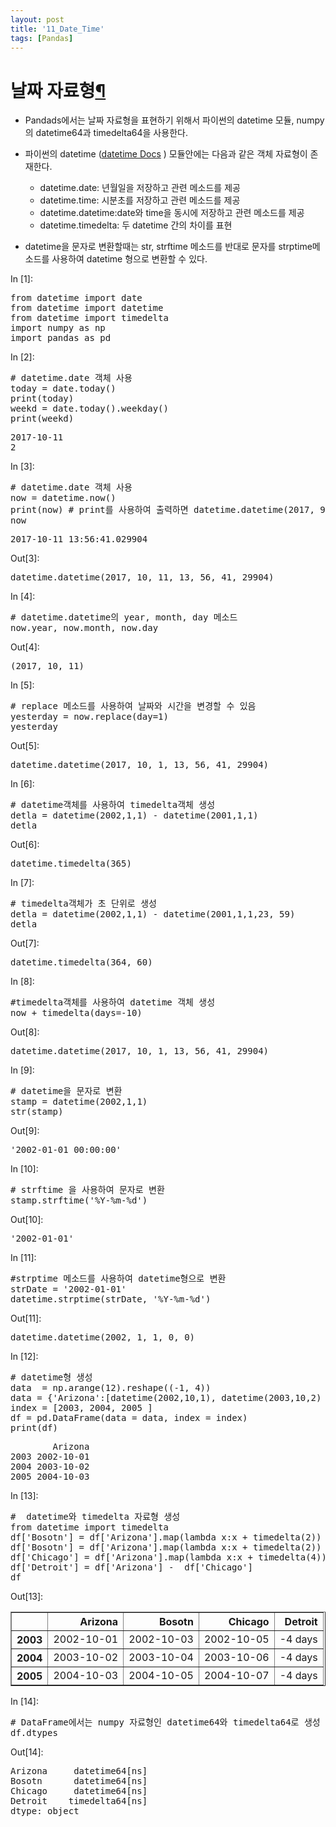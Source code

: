 ```yaml
---
layout: post
title: '11_Date_Time'
tags: [Pandas]
---
```

<div class="cell border-box-sizing text_cell rendered">
<div class="prompt input_prompt">
</div>
<div class="inner_cell">
<div class="text_cell_render border-box-sizing rendered_html">
<h1 id="&#45216;&#51676;-&#51088;&#47308;&#54805;">&#45216;&#51676; &#51088;&#47308;&#54805;<a class="anchor-link" href="#&#45216;&#51676;-&#51088;&#47308;&#54805;">&#182;</a></h1><ul>
<li>Pandads에서는 날짜 자료형을 표현하기 위해서 파이썬의 datetime 모듈, numpy의 datetime64과 timedelta64을 사용한다.</li>
<li><p>파이썬의 datetime  (<a href="https://docs.python.org/2/library/datetime.html">datetime Docs</a> ) 모듈안에는 다음과 같은 객체 자료형이 존재한다.</p>
<ul>
<li>datetime.date: 년월일을 저장하고 관련 메소드를 제공</li>
<li>datetime.time: 시분초를 저장하고 관련 메소드를 제공</li>
<li>datetime.datetime:date와 time을 동시에 저장하고 관련 메소드를 제공</li>
<li>datetime.timedelta: 두 datetime 간의 차이를 표현</li>
</ul>
</li>
<li><p>datetime을 문자로 변환할때는 str, strftime 메소드를 반대로 문자를  strptime메소드를 사용하여 datetime 형으로 변환할 수 있다.</p>
</li>
</ul>

</div>
</div>
</div>
<div class="cell border-box-sizing code_cell rendered">
<div class="input">
<div class="prompt input_prompt">In&nbsp;[1]:</div>
<div class="inner_cell">
    <div class="input_area">
<div class=" highlight hl-ipython3"><pre><span></span><span class="kn">from</span> <span class="nn">datetime</span> <span class="k">import</span> <span class="n">date</span>
<span class="kn">from</span> <span class="nn">datetime</span> <span class="k">import</span> <span class="n">datetime</span>
<span class="kn">from</span> <span class="nn">datetime</span> <span class="k">import</span> <span class="n">timedelta</span>
<span class="kn">import</span> <span class="nn">numpy</span> <span class="k">as</span> <span class="nn">np</span>
<span class="kn">import</span> <span class="nn">pandas</span> <span class="k">as</span> <span class="nn">pd</span>
</pre></div>

</div>
</div>
</div>

</div>
<div class="cell border-box-sizing code_cell rendered">
<div class="input">
<div class="prompt input_prompt">In&nbsp;[2]:</div>
<div class="inner_cell">
    <div class="input_area">
<div class=" highlight hl-ipython3"><pre><span></span><span class="c1"># datetime.date 객체 사용</span>
<span class="n">today</span> <span class="o">=</span> <span class="n">date</span><span class="o">.</span><span class="n">today</span><span class="p">()</span>
<span class="nb">print</span><span class="p">(</span><span class="n">today</span><span class="p">)</span>
<span class="n">weekd</span> <span class="o">=</span> <span class="n">date</span><span class="o">.</span><span class="n">today</span><span class="p">()</span><span class="o">.</span><span class="n">weekday</span><span class="p">()</span>
<span class="nb">print</span><span class="p">(</span><span class="n">weekd</span><span class="p">)</span>
</pre></div>

</div>
</div>
</div>

<div class="output_wrapper">
<div class="output">


<div class="output_area">
<div class="prompt"></div>

<div class="output_subarea output_stream output_stdout output_text">
<pre>2017-10-11
2
</pre>
</div>
</div>

</div>
</div>

</div>
<div class="cell border-box-sizing code_cell rendered">
<div class="input">
<div class="prompt input_prompt">In&nbsp;[3]:</div>
<div class="inner_cell">
    <div class="input_area">
<div class=" highlight hl-ipython3"><pre><span></span><span class="c1"># datetime.date 객체 사용</span>
<span class="n">now</span> <span class="o">=</span> <span class="n">datetime</span><span class="o">.</span><span class="n">now</span><span class="p">()</span>
<span class="nb">print</span><span class="p">(</span><span class="n">now</span><span class="p">)</span> <span class="c1"># print를 사용하여 출력하면 datetime.datetime(2017, 9, 28, 8, 28, 51, 670911)  형태로 표현이 안됨</span>
<span class="n">now</span>
</pre></div>

</div>
</div>
</div>

<div class="output_wrapper">
<div class="output">


<div class="output_area">
<div class="prompt"></div>

<div class="output_subarea output_stream output_stdout output_text">
<pre>2017-10-11 13:56:41.029904
</pre>
</div>
</div>

<div class="output_area">
<div class="prompt output_prompt">Out[3]:</div>



<div class="output_text output_subarea output_execute_result">
<pre>datetime.datetime(2017, 10, 11, 13, 56, 41, 29904)</pre>
</div>

</div>

</div>
</div>

</div>
<div class="cell border-box-sizing code_cell rendered">
<div class="input">
<div class="prompt input_prompt">In&nbsp;[4]:</div>
<div class="inner_cell">
    <div class="input_area">
<div class=" highlight hl-ipython3"><pre><span></span><span class="c1"># datetime.datetime의 year, month, day 메소드</span>
<span class="n">now</span><span class="o">.</span><span class="n">year</span><span class="p">,</span> <span class="n">now</span><span class="o">.</span><span class="n">month</span><span class="p">,</span> <span class="n">now</span><span class="o">.</span><span class="n">day</span>
</pre></div>

</div>
</div>
</div>

<div class="output_wrapper">
<div class="output">


<div class="output_area">
<div class="prompt output_prompt">Out[4]:</div>



<div class="output_text output_subarea output_execute_result">
<pre>(2017, 10, 11)</pre>
</div>

</div>

</div>
</div>

</div>
<div class="cell border-box-sizing code_cell rendered">
<div class="input">
<div class="prompt input_prompt">In&nbsp;[5]:</div>
<div class="inner_cell">
    <div class="input_area">
<div class=" highlight hl-ipython3"><pre><span></span><span class="c1"># replace 메소드를 사용하여 날짜와 시간을 변경할 수 있음</span>
<span class="n">yesterday</span> <span class="o">=</span> <span class="n">now</span><span class="o">.</span><span class="n">replace</span><span class="p">(</span><span class="n">day</span><span class="o">=</span><span class="mi">1</span><span class="p">)</span>
<span class="n">yesterday</span>
</pre></div>

</div>
</div>
</div>

<div class="output_wrapper">
<div class="output">


<div class="output_area">
<div class="prompt output_prompt">Out[5]:</div>



<div class="output_text output_subarea output_execute_result">
<pre>datetime.datetime(2017, 10, 1, 13, 56, 41, 29904)</pre>
</div>

</div>

</div>
</div>

</div>
<div class="cell border-box-sizing code_cell rendered">
<div class="input">
<div class="prompt input_prompt">In&nbsp;[6]:</div>
<div class="inner_cell">
    <div class="input_area">
<div class=" highlight hl-ipython3"><pre><span></span><span class="c1"># datetime객체를 사용하여 timedelta객체 생성</span>
<span class="n">detla</span> <span class="o">=</span> <span class="n">datetime</span><span class="p">(</span><span class="mi">2002</span><span class="p">,</span><span class="mi">1</span><span class="p">,</span><span class="mi">1</span><span class="p">)</span> <span class="o">-</span> <span class="n">datetime</span><span class="p">(</span><span class="mi">2001</span><span class="p">,</span><span class="mi">1</span><span class="p">,</span><span class="mi">1</span><span class="p">)</span>
<span class="n">detla</span>
</pre></div>

</div>
</div>
</div>

<div class="output_wrapper">
<div class="output">


<div class="output_area">
<div class="prompt output_prompt">Out[6]:</div>



<div class="output_text output_subarea output_execute_result">
<pre>datetime.timedelta(365)</pre>
</div>

</div>

</div>
</div>

</div>
<div class="cell border-box-sizing code_cell rendered">
<div class="input">
<div class="prompt input_prompt">In&nbsp;[7]:</div>
<div class="inner_cell">
    <div class="input_area">
<div class=" highlight hl-ipython3"><pre><span></span><span class="c1"># timedelta객체가 초 단위로 생성</span>
<span class="n">detla</span> <span class="o">=</span> <span class="n">datetime</span><span class="p">(</span><span class="mi">2002</span><span class="p">,</span><span class="mi">1</span><span class="p">,</span><span class="mi">1</span><span class="p">)</span> <span class="o">-</span> <span class="n">datetime</span><span class="p">(</span><span class="mi">2001</span><span class="p">,</span><span class="mi">1</span><span class="p">,</span><span class="mi">1</span><span class="p">,</span><span class="mi">23</span><span class="p">,</span> <span class="mi">59</span><span class="p">)</span>
<span class="n">detla</span>
</pre></div>

</div>
</div>
</div>

<div class="output_wrapper">
<div class="output">


<div class="output_area">
<div class="prompt output_prompt">Out[7]:</div>



<div class="output_text output_subarea output_execute_result">
<pre>datetime.timedelta(364, 60)</pre>
</div>

</div>

</div>
</div>

</div>
<div class="cell border-box-sizing code_cell rendered">
<div class="input">
<div class="prompt input_prompt">In&nbsp;[8]:</div>
<div class="inner_cell">
    <div class="input_area">
<div class=" highlight hl-ipython3"><pre><span></span><span class="c1">#timedelta객체를 사용하여 datetime 객체 생성</span>
<span class="n">now</span> <span class="o">+</span> <span class="n">timedelta</span><span class="p">(</span><span class="n">days</span><span class="o">=-</span><span class="mi">10</span><span class="p">)</span>
</pre></div>

</div>
</div>
</div>

<div class="output_wrapper">
<div class="output">


<div class="output_area">
<div class="prompt output_prompt">Out[8]:</div>



<div class="output_text output_subarea output_execute_result">
<pre>datetime.datetime(2017, 10, 1, 13, 56, 41, 29904)</pre>
</div>

</div>

</div>
</div>

</div>
<div class="cell border-box-sizing code_cell rendered">
<div class="input">
<div class="prompt input_prompt">In&nbsp;[9]:</div>
<div class="inner_cell">
    <div class="input_area">
<div class=" highlight hl-ipython3"><pre><span></span><span class="c1"># datetime을 문자로 변환</span>
<span class="n">stamp</span> <span class="o">=</span> <span class="n">datetime</span><span class="p">(</span><span class="mi">2002</span><span class="p">,</span><span class="mi">1</span><span class="p">,</span><span class="mi">1</span><span class="p">)</span>
<span class="nb">str</span><span class="p">(</span><span class="n">stamp</span><span class="p">)</span>
</pre></div>

</div>
</div>
</div>

<div class="output_wrapper">
<div class="output">


<div class="output_area">
<div class="prompt output_prompt">Out[9]:</div>



<div class="output_text output_subarea output_execute_result">
<pre>&#39;2002-01-01 00:00:00&#39;</pre>
</div>

</div>

</div>
</div>

</div>
<div class="cell border-box-sizing code_cell rendered">
<div class="input">
<div class="prompt input_prompt">In&nbsp;[10]:</div>
<div class="inner_cell">
    <div class="input_area">
<div class=" highlight hl-ipython3"><pre><span></span><span class="c1"># strftime 을 사용하여 문자로 변환 </span>
<span class="n">stamp</span><span class="o">.</span><span class="n">strftime</span><span class="p">(</span><span class="s1">&#39;%Y-%m-</span><span class="si">%d</span><span class="s1">&#39;</span><span class="p">)</span>
</pre></div>

</div>
</div>
</div>

<div class="output_wrapper">
<div class="output">


<div class="output_area">
<div class="prompt output_prompt">Out[10]:</div>



<div class="output_text output_subarea output_execute_result">
<pre>&#39;2002-01-01&#39;</pre>
</div>

</div>

</div>
</div>

</div>
<div class="cell border-box-sizing code_cell rendered">
<div class="input">
<div class="prompt input_prompt">In&nbsp;[11]:</div>
<div class="inner_cell">
    <div class="input_area">
<div class=" highlight hl-ipython3"><pre><span></span><span class="c1">#strptime 메소드를 사용하여 datetime형으로 변환</span>
<span class="n">strDate</span> <span class="o">=</span> <span class="s1">&#39;2002-01-01&#39;</span>
<span class="n">datetime</span><span class="o">.</span><span class="n">strptime</span><span class="p">(</span><span class="n">strDate</span><span class="p">,</span> <span class="s1">&#39;%Y-%m-</span><span class="si">%d</span><span class="s1">&#39;</span><span class="p">)</span>
</pre></div>

</div>
</div>
</div>

<div class="output_wrapper">
<div class="output">


<div class="output_area">
<div class="prompt output_prompt">Out[11]:</div>



<div class="output_text output_subarea output_execute_result">
<pre>datetime.datetime(2002, 1, 1, 0, 0)</pre>
</div>

</div>

</div>
</div>

</div>
<div class="cell border-box-sizing code_cell rendered">
<div class="input">
<div class="prompt input_prompt">In&nbsp;[12]:</div>
<div class="inner_cell">
    <div class="input_area">
<div class=" highlight hl-ipython3"><pre><span></span><span class="c1"># datetime형 생성</span>
<span class="n">data</span>  <span class="o">=</span> <span class="n">np</span><span class="o">.</span><span class="n">arange</span><span class="p">(</span><span class="mi">12</span><span class="p">)</span><span class="o">.</span><span class="n">reshape</span><span class="p">((</span><span class="o">-</span><span class="mi">1</span><span class="p">,</span> <span class="mi">4</span><span class="p">))</span>
<span class="n">data</span> <span class="o">=</span> <span class="p">{</span><span class="s1">&#39;Arizona&#39;</span><span class="p">:[</span><span class="n">datetime</span><span class="p">(</span><span class="mi">2002</span><span class="p">,</span><span class="mi">10</span><span class="p">,</span><span class="mi">1</span><span class="p">),</span> <span class="n">datetime</span><span class="p">(</span><span class="mi">2003</span><span class="p">,</span><span class="mi">10</span><span class="p">,</span><span class="mi">2</span><span class="p">)</span> <span class="p">,</span><span class="n">datetime</span><span class="p">(</span><span class="mi">2004</span><span class="p">,</span><span class="mi">10</span><span class="p">,</span><span class="mi">3</span><span class="p">)</span> <span class="p">]}</span>
<span class="n">index</span> <span class="o">=</span> <span class="p">[</span><span class="mi">2003</span><span class="p">,</span> <span class="mi">2004</span><span class="p">,</span> <span class="mi">2005</span> <span class="p">]</span>
<span class="n">df</span> <span class="o">=</span> <span class="n">pd</span><span class="o">.</span><span class="n">DataFrame</span><span class="p">(</span><span class="n">data</span> <span class="o">=</span> <span class="n">data</span><span class="p">,</span> <span class="n">index</span> <span class="o">=</span> <span class="n">index</span><span class="p">)</span>
<span class="nb">print</span><span class="p">(</span><span class="n">df</span><span class="p">)</span>
</pre></div>

</div>
</div>
</div>

<div class="output_wrapper">
<div class="output">


<div class="output_area">
<div class="prompt"></div>

<div class="output_subarea output_stream output_stdout output_text">
<pre>        Arizona
2003 2002-10-01
2004 2003-10-02
2005 2004-10-03
</pre>
</div>
</div>

</div>
</div>

</div>
<div class="cell border-box-sizing code_cell rendered">
<div class="input">
<div class="prompt input_prompt">In&nbsp;[13]:</div>
<div class="inner_cell">
    <div class="input_area">
<div class=" highlight hl-ipython3"><pre><span></span><span class="c1">#  datetime와 timedelta 자료형 생성 </span>
<span class="kn">from</span> <span class="nn">datetime</span> <span class="k">import</span> <span class="n">timedelta</span>
<span class="n">df</span><span class="p">[</span><span class="s1">&#39;Bosotn&#39;</span><span class="p">]</span> <span class="o">=</span> <span class="n">df</span><span class="p">[</span><span class="s1">&#39;Arizona&#39;</span><span class="p">]</span><span class="o">.</span><span class="n">map</span><span class="p">(</span><span class="k">lambda</span> <span class="n">x</span><span class="p">:</span><span class="n">x</span> <span class="o">+</span> <span class="n">timedelta</span><span class="p">(</span><span class="mi">2</span><span class="p">))</span>
<span class="n">df</span><span class="p">[</span><span class="s1">&#39;Bosotn&#39;</span><span class="p">]</span> <span class="o">=</span> <span class="n">df</span><span class="p">[</span><span class="s1">&#39;Arizona&#39;</span><span class="p">]</span><span class="o">.</span><span class="n">map</span><span class="p">(</span><span class="k">lambda</span> <span class="n">x</span><span class="p">:</span><span class="n">x</span> <span class="o">+</span> <span class="n">timedelta</span><span class="p">(</span><span class="mi">2</span><span class="p">))</span>
<span class="n">df</span><span class="p">[</span><span class="s1">&#39;Chicago&#39;</span><span class="p">]</span> <span class="o">=</span> <span class="n">df</span><span class="p">[</span><span class="s1">&#39;Arizona&#39;</span><span class="p">]</span><span class="o">.</span><span class="n">map</span><span class="p">(</span><span class="k">lambda</span> <span class="n">x</span><span class="p">:</span><span class="n">x</span> <span class="o">+</span> <span class="n">timedelta</span><span class="p">(</span><span class="mi">4</span><span class="p">))</span>
<span class="n">df</span><span class="p">[</span><span class="s1">&#39;Detroit&#39;</span><span class="p">]</span> <span class="o">=</span> <span class="n">df</span><span class="p">[</span><span class="s1">&#39;Arizona&#39;</span><span class="p">]</span> <span class="o">-</span>  <span class="n">df</span><span class="p">[</span><span class="s1">&#39;Chicago&#39;</span><span class="p">]</span>
<span class="n">df</span>
</pre></div>

</div>
</div>
</div>

<div class="output_wrapper">
<div class="output">


<div class="output_area">
<div class="prompt output_prompt">Out[13]:</div>


<div class="output_html rendered_html output_subarea output_execute_result">
<div>
<style>
    .dataframe thead tr:only-child th {
        text-align: right;
    }

    .dataframe thead th {
        text-align: left;
    }

    .dataframe tbody tr th {
        vertical-align: top;
    }
</style>
<table border="1" class="dataframe">
  <thead>
    <tr style="text-align: right;">
      <th></th>
      <th>Arizona</th>
      <th>Bosotn</th>
      <th>Chicago</th>
      <th>Detroit</th>
    </tr>
  </thead>
  <tbody>
    <tr>
      <th>2003</th>
      <td>2002-10-01</td>
      <td>2002-10-03</td>
      <td>2002-10-05</td>
      <td>-4 days</td>
    </tr>
    <tr>
      <th>2004</th>
      <td>2003-10-02</td>
      <td>2003-10-04</td>
      <td>2003-10-06</td>
      <td>-4 days</td>
    </tr>
    <tr>
      <th>2005</th>
      <td>2004-10-03</td>
      <td>2004-10-05</td>
      <td>2004-10-07</td>
      <td>-4 days</td>
    </tr>
  </tbody>
</table>
</div>
</div>

</div>

</div>
</div>

</div>
<div class="cell border-box-sizing code_cell rendered">
<div class="input">
<div class="prompt input_prompt">In&nbsp;[14]:</div>
<div class="inner_cell">
    <div class="input_area">
<div class=" highlight hl-ipython3"><pre><span></span><span class="c1"># DataFrame에서는 numpy 자료형인 datetime64와 timedelta64로 생성</span>
<span class="n">df</span><span class="o">.</span><span class="n">dtypes</span>
</pre></div>

</div>
</div>
</div>

<div class="output_wrapper">
<div class="output">


<div class="output_area">
<div class="prompt output_prompt">Out[14]:</div>



<div class="output_text output_subarea output_execute_result">
<pre>Arizona     datetime64[ns]
Bosotn      datetime64[ns]
Chicago     datetime64[ns]
Detroit    timedelta64[ns]
dtype: object</pre>
</div>

</div>

</div>
</div>

</div>
 

